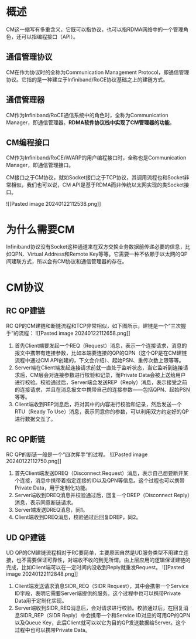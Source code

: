 # 概述
CM这一缩写有多重含义，它既可以指协议，也可以指RDMA网络中的一个管理角色，还可以指编程接口（API）。

## 通信管理协议
CM在作为协议时的全称为Communication Management Protocol，即通信管理协议。它指的是一种建立于Infiniband/RoCE协议基础之上的建链方式。

## 通信管理器
CM作为Infiniband/RoCE通信系统中的角色时，全称为Communication Manager，即通信管理器。**RDMA软件协议栈中实现了CM管理器的功能**。

## CM编程接口
CM作为Infiniband/RoCE/iWARP的用户编程接口时，全称也是Communication Manager，即通信管理接口。

CM接口之于CM协议，就如Socket接口之于TCP协议，其调用流程也和Socket非常相似，我们也可以说，CM API是基于RDMA而非传统以太网实现的类Socket接口。

![[Pasted image 20240122112538.png]]

# 为什么需要CM
Infiniband协议没有Socket这种通道来在双方交换业务数据前传递必要的信息，比如QPN、Virtual Address和Remote Key等等。它需要一种不依赖于以太网的QP间建联方式，所以会有CM协议和通信管理器的存在。

# CM协议
## RC QP建链
RC QP的CM建链和断链流程和TCP非常相似，如下图所示，建链是一个“三次握手”的流程：
![[Pasted image 20240122112658.png]]
1. 首先Client端要发起一个REQ（Request）消息，表示一个连接请求，消息的报文中携带有连接参数，比如本端要连接的QP的QPN（这个QP是在CM建链流程中通过CM API创建的，下文会介绍）、起始PSN、重传次数上限等等。
2. Server端在Client端发起连接请求前就一直处于监听状态，当它监听到连接请求后，CM层会对连接参数进行校验和记录，而Private Data会被上送给用户进行校验。校验通过后，Server端会发送REP（Reply）消息，表示接受之前的连接请求，并且在消息报文中携带自己的连接参数——包括QPN、起始PSN等等。
3. Client端收到REP消息后，将对其中的内容进行校验和记录，然后发送一个RTU（Ready To Use）消息，表示同意你的参数，可以利用双方约定好的QP进行数据交互了。

## RC QP断链
RC QP的断链一般是一个“四次挥手“的过程。
![[Pasted image 20240122112750.png]]
1. 首先Client端发送DREQ（Disconnect Request）消息，表示自己想要断开某个连接，消息中携带着指定连接的ID以及QPN等信息。这个过程也可以携带Private Data，用于定制化功能。
2. Server端收到DREQ消息并校验通过后，回复一个DREP（Disconnect Reply）消息，表示同意断链请求。
3. Server端发送DREQ消息，同1。
4. Client端收到DREQ消息，校验通过后回复DREP，同2。

## UD QP建链
UD QP的CM建链流程相对于RC要简单，主要原因自然是UD服务类型不用建立连接，也不需要保证可靠性，对端收不收的到无所谓。由上层应用的逻辑保证建链的完成，比如Client端可以在一定时间内没收到Reply就重发Request。
![[Pasted image 20240122112848.png]]
1. Client端发送请求消息SIDR_REQ（SIDR Request），其中会携带一个Service ID字段，表明它需要Server端提供的服务。这个过程中也可以携带Private Data用于定制化实现。
2. Server端收到SIDR_REQ消息后，会对请求进行校验。校验通过后，在回复消息SIDR_REP（SIDR Reply）中会携带一个和Service ID对应的可用QP的QPN以及Queue Key，此后Client就可以以它为目的QP发送数据给Server。这个过程中也可以携带Private Data。

